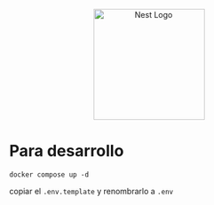 <p align="center">
  <a href="http://nestjs.com/" target="blank"><img src="https://nestjs.com/img/logo-small.svg" width="200" alt="Nest Logo" /></a>
</p>

# Para desarrollo

```
docker compose up -d
```

copiar el ```.env.template``` y renombrarlo a ```.env```
